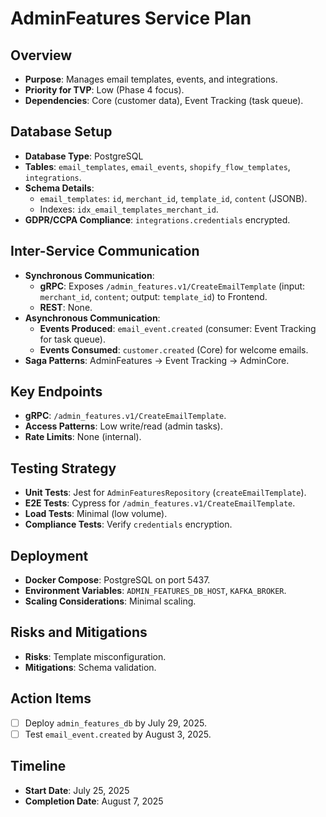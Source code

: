 # AdminFeatures Service Plan

## Overview
- **Purpose**: Manages email templates, events, and integrations.
- **Priority for TVP**: Low (Phase 4 focus).
- **Dependencies**: Core (customer data), Event Tracking (task queue).

## Database Setup
- **Database Type**: PostgreSQL
- **Tables**: `email_templates`, `email_events`, `shopify_flow_templates`, `integrations`.
- **Schema Details**:
  - `email_templates`: `id`, `merchant_id`, `template_id`, `content` (JSONB).
  - Indexes: `idx_email_templates_merchant_id`.
- **GDPR/CCPA Compliance**: `integrations.credentials` encrypted.

## Inter-Service Communication
- **Synchronous Communication**:
  - **gRPC**: Exposes `/admin_features.v1/CreateEmailTemplate` (input: `merchant_id`, `content`; output: `template_id`) to Frontend.
  - **REST**: None.
- **Asynchronous Communication**:
  - **Events Produced**: `email_event.created` (consumer: Event Tracking for task queue).
  - **Events Consumed**: `customer.created` (Core) for welcome emails.
- **Saga Patterns**: AdminFeatures → Event Tracking → AdminCore.

## Key Endpoints
- **gRPC**: `/admin_features.v1/CreateEmailTemplate`.
- **Access Patterns**: Low write/read (admin tasks).
- **Rate Limits**: None (internal).

## Testing Strategy
- **Unit Tests**: Jest for `AdminFeaturesRepository` (`createEmailTemplate`).
- **E2E Tests**: Cypress for `/admin_features.v1/CreateEmailTemplate`.
- **Load Tests**: Minimal (low volume).
- **Compliance Tests**: Verify `credentials` encryption.

## Deployment
- **Docker Compose**: PostgreSQL on port 5437.
- **Environment Variables**: `ADMIN_FEATURES_DB_HOST`, `KAFKA_BROKER`.
- **Scaling Considerations**: Minimal scaling.

## Risks and Mitigations
- **Risks**: Template misconfiguration.
- **Mitigations**: Schema validation.

## Action Items
- [ ] Deploy `admin_features_db` by July 29, 2025.
- [ ] Test `email_event.created` by August 3, 2025.

## Timeline
- **Start Date**: July 25, 2025
- **Completion Date**: August 7, 2025
